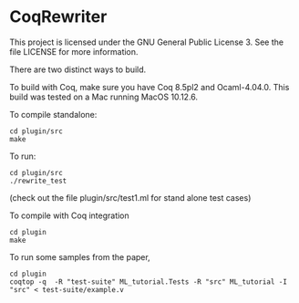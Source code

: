 # CoqRewriter

This project is licensed under the GNU General Public License 3.  See the file
LICENSE for more information.

There are two distinct ways to build.

To build with Coq, make sure you have Coq 8.5pl2 and Ocaml-4.04.0.  This build
was tested on a Mac running MacOS 10.12.6.

To compile standalone:

    cd plugin/src
    make

To run:

    cd plugin/src
    ./rewrite_test

(check out the file plugin/src/test1.ml for stand alone test cases)

To compile with Coq integration

    cd plugin
    make

To run some samples from the paper,

    cd plugin
    coqtop -q  -R "test-suite" ML_tutorial.Tests -R "src" ML_tutorial -I "src" < test-suite/example.v


